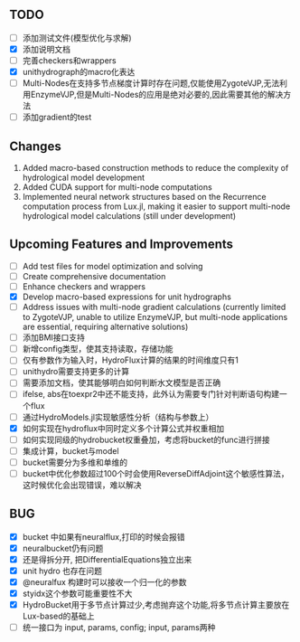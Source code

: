 ## TODO

- [ ] 添加测试文件(模型优化与求解)
- [X] 添加说明文档
- [ ] 完善checkers和wrappers
- [X] unithydrograph的macro化表达
- [ ] Multi-Nodes在支持多节点梯度计算时存在问题,仅能使用ZygoteVJP,无法利用EnzymeVJP,但是Multi-Nodes的应用是绝对必要的,因此需要其他的解决方法
- [ ] 添加gradient的test

## Changes

1. Added macro-based construction methods to reduce the complexity of hydrological model development
2. Added CUDA support for multi-node computations
3. Implemented neural network structures based on the Recurrence computation process from Lux.jl, making it easier to support multi-node hydrological model calculations (still under development)

## Upcoming Features and Improvements

- [ ] Add test files for model optimization and solving
- [ ] Create comprehensive documentation
- [ ] Enhance checkers and wrappers
- [X] Develop macro-based expressions for unit hydrographs
- [ ] Address issues with multi-node gradient calculations (currently limited to ZygoteVJP, unable to utilize EnzymeVJP, but multi-node applications are essential, requiring alternative solutions)
- [ ] 添加BMI接口支持
- [ ] 新增config类型，使其支持读取，存储功能
- [ ] 仅有参数作为输入时，HydroFlux计算的结果的时间维度只有1
- [ ] unithydro需要支持更多的计算
- [ ] 需要添加文档，使其能够明白如何判断水文模型是否正确
- [ ] ifelse, abs在toexpr2中还不能支持，此外认为需要专门针对判断语句构建一个flux
- [ ] 通过HydroModels.jl实现敏感性分析（结构与参数上）
- [X] 如何实现在hydroflux中同时定义多个计算公式并权重相加
- [ ] 如何实现同级的hydrobucket权重叠加，考虑将bucket的func进行拼接
- [ ] 集成计算，bucket与model
- [ ] bucket需要分为多维和单维的
- [ ] bucket中优化参数超过100个时会使用ReverseDiffAdjoint这个敏感性算法，这时候优化会出现错误，难以解决

## BUG
- [X] bucket 中如果有neuralflux,打印的时候会报错
- [X] neuralbucket仍有问题
- [X] 还是得拆分开, 把DifferentialEquations独立出来
- [X] unit hydro 也存在问题
- [X] @neuralfux 构建时可以接收一个归一化的参数
- [X] styidx这个参数可能重要性不大
- [X] HydroBucket用于多节点计算过少,考虑抛弃这个功能,将多节点计算主要放在Lux-based的基础上
- [ ] 统一接口为 input, params, config; input, params两种
